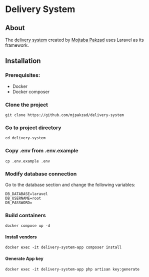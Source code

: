 # Delivery System

## About

The [delivery system](https://github.com/mjpakzad/delivery_system) created by [Mojtaba Pakzad](https://github.com/mjpakzad) uses Laravel as its framework.

## Installation

### Prerequisites:

- Docker
- Docker composer

### Clone the project
`git clone https://github.com/mjpakzad/delivery-system`

### Go to project directory
`cd delivery-system`

### Copy .env from .env.example
`cp .env.example .env`

### Modify database connection
Go to the database section and change the following variables:
```
DB_DATABASE=laravel
DB_USERNAME=root
DB_PASSWORD=
```

### Build containers
`docker compose up -d`

#### Install vendors
`docker exec -it delivery-system-app composer install`

#### Generate App key
`docker exec -it delivery-system-app php artisan key:generate`
